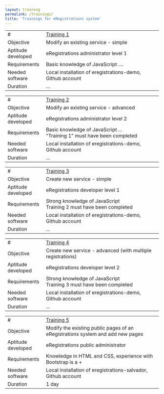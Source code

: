 ```yaml
---
layout: training
permalink: /trainings/
title: 'Trainings for eRegistrations system'
---
```



<table class="table table-bordered table-striped table-info">
  <tbody>
    <tr>
      <td style="width: 25%">#</td>
      <td><a href="/trainings/1">Training 1</a></td>
    </tr>
    <tr>
      <td>Objective</td>
      <td>Modify an existing service - simple</td>
    </tr>
    <tr>
      <td>Aptitude developed</td>
      <td>eRegistrations administrator level 1</td>
    </tr>
    <tr>
      <td>Requirements</td>
      <td>Basic knowledge of JavaScript .... </td>
    </tr>
    <tr>
      <td>Needed software</td>
      <td>Local installation of eregistrations-demo, Github account</td>
    </tr>
    <tr>
      <td>Duration</td>
      <td>...</td>
    </tr>
  </tbody>
</table>

<table class="table table-bordered table-striped table-info">
  <tbody>
    <tr>
      <td style="width: 25%">#</td>
      <td><a href="/trainings/2">Training 2</a></td>
    </tr>
    <tr>
      <td>Objective</td>
      <td>Modify an existing service - advanced</td>
    </tr>
    <tr>
      <td>Aptitude developed</td>
      <td>eRegistrations administrator level 2</td>
    </tr>
    <tr>
      <td>Requirements</td>
      <td>Basic knowledge of JavaScript ...<br>
	      "Training 1" must have been completed
      </td>
    </tr>
    <tr>
      <td>Needed software</td>
      <td>Local installation of eregistrations-demo, Github account</td>
    </tr>
    <tr>
      <td>Duration</td>
      <td>...</td>
    </tr>
  </tbody>
</table>

<table class="table table-bordered table-striped table-info">
  <tbody>
    <tr>
      <td style="width: 25%">#</td>
      <td><a href="/trainings/3">Training 3</a></td>
    </tr>
    <tr>
      <td>Objective</td>
      <td>Create new service - simple</td>
    </tr>
    <tr>
      <td>Aptitude developed</td>
      <td>eRegistrations developer level 1</td>
    </tr>
    <tr>
      <td>Requirements</td>
      <td>Strong knowledge of JavaScript<br>
	      Training 2 must have been completed
      </td>
    </tr>
    <tr>
      <td>Needed software</td>
      <td>Local installation of eregistrations-demo, Github account</td>
    </tr>
    <tr>
      <td>Duration</td>
      <td>...</td>
    </tr>
  </tbody>
</table>

<table class="table table-bordered table-striped table-info">
  <tbody>
    <tr>
      <td style="width: 25%">#</td>
      <td><a href="/trainings/4">Training 4</a></td>
    </tr>
    <tr>
      <td>Objective</td>
      <td>Create new service - advanced (with multiple registrations)</td>
    </tr>
    <tr>
      <td>Aptitude developed</td>
      <td>eRegistrations developer level 2</td>
    </tr>
    <tr>
      <td>Requirements</td>
      <td>Strong knowledge of JavaScript<br>
	      Training 3 must have been completed
      </td>
    </tr>
    <tr>
      <td>Needed software</td>
      <td>Local installation of eregistrations-demo, Github account</td>
    </tr>
    <tr>
      <td>Duration</td>
      <td>...</td>
    </tr>
  </tbody>
</table>

<table class="table table-bordered table-striped table-info">
  <tbody>
    <tr>
      <td style="width: 25%">#</td>
      <td><a href="/trainings/5">Training 5</a></td>
    </tr>
    <tr>
      <td>Objective</td>
      <td>Modify the existing public pages of an eRegistrations system and add new pages</td>
    </tr>
    <tr>
      <td>Aptitude developed</td>
      <td>eRegistrations public administrator</td>
    </tr>
    <tr>
      <td>Requirements</td>
      <td>Knowledge in HTML and CSS, experience with Bootstrap is a +</td>
    </tr>
    <tr>
      <td>Needed software</td>
      <td>Local installation of eregistrations-salvador, Github account</td>
    </tr>
    <tr>
      <td>Duration</td>
      <td>1 day</td>
    </tr>
  </tbody>
</table>
